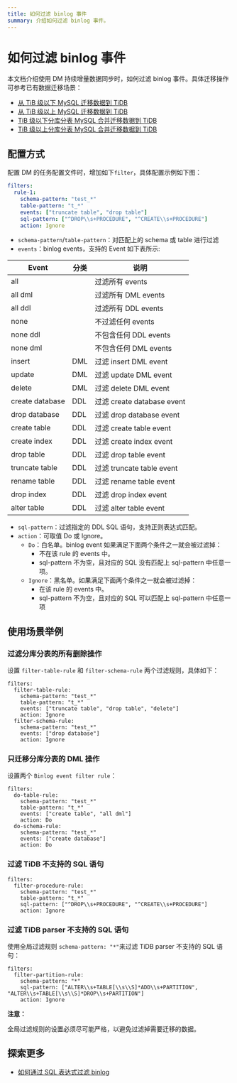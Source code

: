 ```yaml
---
title: 如何过滤 binlog 事件
summary: 介绍如何过滤 binlog 事件。
---
```


# 如何过滤 binlog 事件

本文档介绍使用 DM 持续增量数据同步时，如何过滤 binlog 事件。具体迁移操作可参考已有数据迁移场景：

- [从 TiB 级以下 MySQL 迁移数据到 TiDB](/data-migration/migrate-mysql-tidb-less-tb.md)
- [从 TiB 级以上 MySQL 迁移数据到 TiDB](/data-migration/migrate-mysql-tidb-above-tb.md)
- [TiB 级以下分库分表 MySQL 合并迁移数据到 TiDB](/data-migration/migrate-shared-mysql-tidb-less-tb.md)
- [TiB 级以上分库分表 MySQL 合并迁移数据到 TiDB](/data-migration/migrate-shared-mysql-tidb-above-tb.md)

## 配置方式

配置 DM 的任务配置文件时，增加如下`filter`，具体配置示例如下图：

```yaml
filters:
  rule-1:
    schema-pattern: "test_*"
    table-pattern: "t_*"
    events: ["truncate table", "drop table"]
    sql-pattern: ["^DROP\\s+PROCEDURE", "^CREATE\\s+PROCEDURE"]
    action: Ignore
```

- `schema-pattern`/`table-pattern`：对匹配上的 schema 或 table 进行过滤
- `events`：binlog events，支持的 Event 如下表所示:

| Event           | 分类 | 说明                       |
| --------------- | ---- | --------------------------|
| all             |      | 过滤所有 events            |
| all dml         |      | 过滤所有 DML events        |
| all ddl         |      | 过滤所有 DDL events        |
| none            |      | 不过滤任何 events          |
| none ddl        |      | 不包含任何 DDL events      |
| none dml        |      | 不包含任何 DML events      |
| insert          | DML  | 过滤 insert DML event      |
| update          | DML  | 过滤 update DML event      |
| delete          | DML  | 过滤 delete DML event      |
| create database | DDL  | 过滤 create database event |
| drop database   | DDL  | 过滤 drop database event   |
| create table    | DDL  | 过滤 create table event    |
| create index    | DDL  | 过滤 create index event    |
| drop table      | DDL  | 过滤 drop table event      |
| truncate table  | DDL  | 过滤 truncate table event  |
| rename table    | DDL  | 过滤 rename table event    |
| drop index      | DDL  | 过滤 drop index event      |
| alter table     | DDL  | 过滤 alter table event     |

- `sql-pattern`：过滤指定的 DDL SQL 语句，支持正则表达式匹配。
- `action`：可取值 Do 或 Ignore。
    - `Do`：白名单。binlog event 如果满足下面两个条件之一就会被过滤掉：
        - 不在该 rule 的 events 中。
        - sql-pattern 不为空，且对应的 SQL 没有匹配上 sql-pattern 中任意一项。
    - `Ignore`：黑名单。如果满足下面两个条件之一就会被过滤掉：
        - 在该 rule 的 events 中。
        - sql-pattern 不为空，且对应的 SQL 可以匹配上 sql-pattern 中任意一项

## 使用场景举例

### 过滤分库分表的所有删除操作

设置 `filter-table-rule` 和 `filter-schema-rule` 两个过滤规则，具体如下：

```
filters:
  filter-table-rule:
    schema-pattern: "test_*"
    table-pattern: "t_*"
    events: ["truncate table", "drop table", "delete"]
    action: Ignore
  filter-schema-rule:
    schema-pattern: "test_*"
    events: ["drop database"]
    action: Ignore
```

### 只迁移分库分表的 DML 操作

设置两个 `Binlog event filter rule`：

```
filters:
  do-table-rule:
    schema-pattern: "test_*"
    table-pattern: "t_*"
    events: ["create table", "all dml"]
    action: Do
  do-schema-rule:
    schema-pattern: "test_*"
    events: ["create database"]
    action: Do
```

### 过滤 TiDB 不支持的 SQL 语句

```
filters:
  filter-procedure-rule:
    schema-pattern: "test_*"
    table-pattern: "t_*"
    sql-pattern: ["^DROP\\s+PROCEDURE", "^CREATE\\s+PROCEDURE"]
    action: Ignore
```

### 过滤 TiDB parser 不支持的 SQL 语句

使用全局过滤规则 `schema-pattern: "*"`来过滤 TiDB parser 不支持的 SQL 语句：

```
filters:
  filter-partition-rule:
    schema-pattern: "*"
    sql-pattern: ["ALTER\\s+TABLE[\\s\\S]*ADD\\s+PARTITION", "ALTER\\s+TABLE[\\s\\S]*DROP\\s+PARTITION"]
    action: Ignore
```

**注意：**

全局过滤规则的设置必须尽可能严格，以避免过滤掉需要迁移的数据。

## 探索更多

- [如何通过 SQL 表达式过滤 binlog](/data-migration/migrate-with-binlog-sql-expression-filter.md)